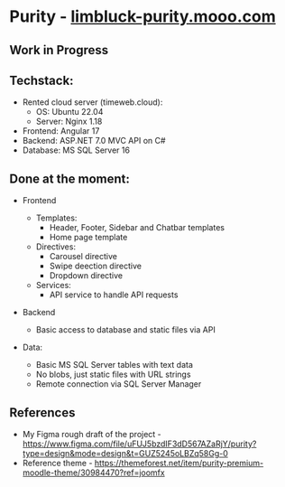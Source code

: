 # Purity - [limbluck-purity.mooo.com](http://limbluck-purity.mooo.com/)

## Work in Progress

## Techstack:
- Rented cloud server (timeweb.cloud):
    - OS: Ubuntu 22.04
    - Server: Nginx 1.18
- Frontend: Angular 17
- Backend: ASP.NET 7.0 MVC API on C#
- Database: MS SQL Server 16

## Done at the moment:

- Frontend
    - Templates:
        - Header, Footer, Sidebar and Chatbar templates 
        - Home page template
    - Directives:
        - Carousel directive
        - Swipe deection directive
        - Dropdown directive
    - Services:
        - API service to handle API requests

- Backend
    - Basic access to database and static files via API

- Data:
    - Basic MS SQL Server tables with text data
    - No blobs, just static files with URL strings
    - Remote connection via SQL Server Manager

## References

- My Figma rough draft of the project - https://www.figma.com/file/uFUJ5bzdIF3dD567AZaRjY/purity?type=design&mode=design&t=GUZ5245oLBZq58Gg-0
- Reference theme - https://themeforest.net/item/purity-premium-moodle-theme/30984470?ref=joomfx
